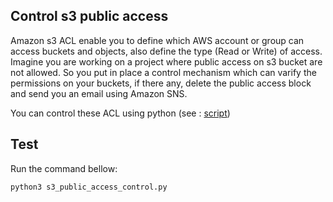 ## Control s3 public access

Amazon s3 ACL enable you to define which AWS account or group can access buckets and objects, also define the type (Read or Write) of access. Imagine you are working on a project where public access on s3 bucket are not allowed. So you put in place a control mechanism which can varify the permissions on your buckets, if there any, delete the public access block and send you an email using Amazon SNS. 

You can control these ACL using python (see : [script](https://github.com/boubakr09/s3_public_access_control/blob/master/s3_public_access_control.py))

## Test
Run the command bellow:
```
python3 s3_public_access_control.py
```
